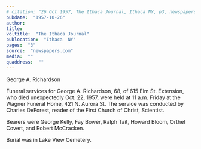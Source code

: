 ```yaml
---
# citation: "26 Oct 1957, The Ithaca Journal, Ithaca NY, p3, newspapers.com."
pubdate:  "1957-10-26"
author: 
title: 
voltitle:  "The Ithaca Journal"
publocation:  "Ithaca  NY"
pages:  "3"
source:  "newspapers.com"
media:  ""
quaddress:  ""
---
```

George A. Richardson 

Funeral services for George A. Richardson, 68, of 615 Elm St. Extension, who died unexpectedly Oct. 22, 1957, were held at 11 a.m. Friday at the Wagner Funeral Home, 421 N. Aurora St. The service was conducted by Charles DeForest, reader of the First Church of Christ, Scientist.

Bearers were George Kelly, Fay Bower, Ralph Tait, Howard Bloom, Orthel Covert, and Robert McCracken.

Burial was in Lake View Cemetery.
